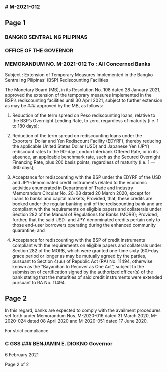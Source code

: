 ### # M-2021-012

## Page 1

### BANGKO SENTRAL NG PILIPINAS

### OFFICE OF THE GOVERNOR

### MEMORANDUM NO. M-2021-012 To : All Concerned Banks

Subject : Extension of Temporary Measures Implemented in the Bangko Sentral ng Pilipinas’ (BSP) Rediscounting Facilities

The Monetary Board (MB), in its Resolution No. 108 dated 28 January 2021, approved the extension of the temporary measures implemented in the BSP’s rediscounting facilities until 30 April 2021, subject to further extension as may be ### approved by the MB, as follows:

1. Reduction of the term spread on Peso rediscounting loans, relative to the BSP’s Overnight Lending Rate, to zero, regardless of maturity (i.e. 1 to 180 days);

2. Reduction of the term spread on rediscounting loans under the Exporters’ Dollar and Yen Rediscount Facility (EDYRF), thereby reducing the applicable United States Dollar (USD) and Japanese Yen (JPY) rediscount rates to the 90-day London Interbank Offered Rate, or in its absence, an applicable benchmark rate, such as the Secured Overnight Financing Rate, plus 200 basis points, regardless of maturity (i.e. 1 — 360 days);

3. Acceptance for rediscounting with the BSP under the EDYRF of the USD and JPY-denominated credit instruments related to the economic activities enumerated in Department of Trade and Industry Memorandum Circular No. 20-08 dated 20 March 2020, except for loans to banks and capital markets; Provided, that, these credits are booked under the regular banking unit of the rediscounting bank and are compliant with the requirements on eligible papers and collaterals under Section 282 of the Manual of Regulations for Banks (MORB); Provided, further, that the said USD- and JPY-denominated credits pertain only to those end-user borrowers operating during the enhanced community quarantine; and

4. Acceptance for rediscounting with the BSP of credit instruments compliant with the requirements on eligible papers and collaterals under Section 282 of the MORB, which were granted one-time sixty (60)-day grace period or longer as may be mutually agreed by the parties, pursuant to Section 4(uu) of Republic Act (RA) No. 11494, otherwise known as the “Bayanihan to Recover as One Act”, subject to the submission of certification signed by the authorized officer(s) of the bank stating that the maturities of said credit instruments were extended pursuant to RA No. 11494.

## Page 2

In this regard, banks are expected to comply with the availment procedures set forth under Memorandum Nos. M-2020-016 dated 31 March 2020, M-2020-024 dated 08 April 2020 and M-2020-051 dated 17 June 2020.

For strict compliance.

### C GSS ### BENJAMIN E. DIOKNO Governor

6 February 2021

Page 2 of 2 